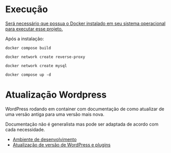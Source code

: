 # Execução

[Será necessário que possua o Docker instalado em seu sistema operacional para executar esse projeto.](https://docs.docker.com/get-docker/)

Após a instalação:

`docker compose build`

`docker network create reverse-proxy`

`docker network create mysql`

`docker compose up -d`

# Atualização Wordpress

WordPress rodando em container com documentação de como atualizar de uma versão antiga para uma versão mais nova.

Documentação não é generalista mas pode ser adaptada de acordo com cada necessidade.

* [Ambiente de desenvolvimento](docs/ambiente-dev-local.md)
* [Atualização de versão de WordPress e plugins](docs/atualizacao.md)
